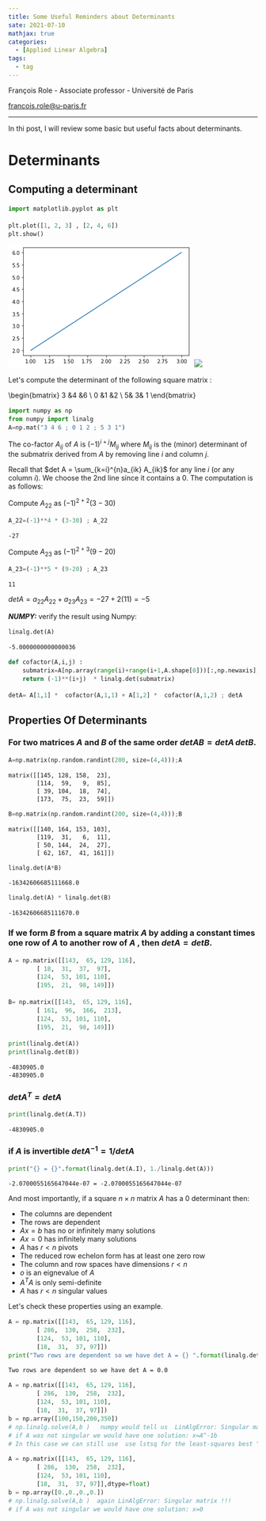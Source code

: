 ```yaml
---
title: Some Useful Reminders about Determinants
sate: 2021-07-10
mathjax: true
categories:
  - [Applied Linear Algebra]
tags:
  - tag
---
```

François Role - Associate professor - Université de Paris

<francois.role@u-paris.fr>


---

In thi post, I will review some basic but useful facts about determinants.


# Determinants 

## Computing a determinant



```python
import matplotlib.pyplot as plt

plt.plot([1, 2, 3] , [2, 4, 6])
plt.show()
```


<img src="/assets/images/07-10-21-determinants_files/07-10-21-determinants_4_0.png">


<img src="/assets/images/shapley.png">


Let's compute the determinant of the following square matrix :

\begin{bmatrix}
3 &4 &6 \\
0 &1 &2 \\
5& 3& 1 
\end{bmatrix}




```python
import numpy as np
from numpy import linalg
A=np.mat("3 4 6 ; 0 1 2 ; 5 3 1")
```

The co-factor $A_{ij}$ of $A$ is $(-1)^{i+j}M_{ij}$ where $M_{ij}$ is the (minor) determinant of the submatrix derived from $A$ by removing line $i$ and column $j$.

Recall that $det A = \sum_{k=i}^{n}a_{ik} A_{ik}$ for any line $i$ (or any column $i$). We choose the 2nd line since it contains a $0$. The computation is as follows:

Compute $A_{22}$ as $(-1)^{2+2}(3-30)$


```python
A_22=(-1)**4 * (3-30) ; A_22
```




    -27



Compute $A_{23}$ as $(-1)^{2+3}(9-20)$


```python
A_23=(-1)**5 * (9-20) ; A_23
```




    11



$det A= a_{22}A_{22}  + a_{23}A_{23} = -27 + 2(11) =-5$

***NUMPY:*** verify the result using Numpy:


```python
linalg.det(A)
```




    -5.0000000000000036




```python
def cofactor(A,i,j) :
    submatrix=A[np.array(range(i)+range(i+1,A.shape[0]))[:,np.newaxis], range(j)+range(j+1,A.shape[1]) ]
    return (-1)**(i+j)  * linalg.det(submatrix)
    
detA= A[1,1] *  cofactor(A,1,1) + A[1,2] *  cofactor(A,1,2) ; detA


```

## Properties Of Determinants

### For two matrices $A$ and $B$ of the same order $det AB = det A \, det B$.


```python
A=np.matrix(np.random.randint(200, size=(4,4)));A
```




    matrix([[145, 128, 158,  23],
            [114,  59,   9,  85],
            [ 39, 104,  18,  74],
            [173,  75,  23,  59]])




```python
B=np.matrix(np.random.randint(200, size=(4,4)));B
```




    matrix([[140, 164, 153, 103],
            [119,  31,   6,  11],
            [ 50, 144,  24,  27],
            [ 62, 167,  41, 161]])




```python
linalg.det(A*B)
```




    -16342606685111668.0




```python
linalg.det(A) * linalg.det(B) 
```




    -16342606685111670.0



### If we form $B$ from a square matrix $A$ by adding a constant times one row of $A$ to another row of $A$ , then $det A =det B$.


```python
A = np.matrix([[143,  65, 129, 116],
        [ 18,  31,  37,  97],
        [124,  53, 101, 110],
        [195,  21,  98, 149]])

B= np.matrix([[143,  65, 129, 116],
        [ 161,  96,  166,  213],
        [124,  53, 101, 110],
        [195,  21,  98, 149]])

print(linalg.det(A))
print(linalg.det(B))

```

    -4830905.0
    -4830905.0


### $det A^T= det A$


```python
print(linalg.det(A.T))
```

    -4830905.0


### if $A$ is invertible $det A^{-1}= 1 /det A$


```python
print("{} = {}".format(linalg.det(A.I), 1./linalg.det(A)))
```

    -2.0700055165647044e-07 = -2.0700055165647044e-07


And most importantly, if a square $n \times n$ matrix $A$ has a $0$ determinant then:
- The columns are dependent
- The rows are dependent
- $Ax=b$ has no or infinitely many solutions
- $Ax=0$ has infinitely many solutions
- $A$ has $r<n$ pivots
- The reduced row echelon form has at least one zero row
- The column and row spaces have dimensions $r<n$
- $o$ is an eignevalue of $A$
- $A^TA$ is only semi-definite
- $A$ has $r<n$ singular values

Let's check these properties using an example.


```python
A = np.matrix([[143,  65, 129, 116],
        [ 286,  130,  258,  232],
        [124,  53, 101, 110],
        [18,  31,  37, 97]])
print("Two rows are dependent so we have det A = {} ".format(linalg.det(A)))
```

    Two rows are dependent so we have det A = 0.0 



```python
A = np.matrix([[143,  65, 129, 116],
        [ 286,  130,  258,  232],
        [124,  53, 101, 110],
        [18,  31,  37, 97]])
b = np.array([100,150,200,350])
# np.linalg.solve(A,b )   numpy would tell us  LinAlgError: Singular matrix !!!
# if A was not singular we would have one solution: x=A^-1b
# In this case we can still use  use lstsq for the least-squares best “solution”.
```


```python
A = np.matrix([[143,  65, 129, 116],
        [ 286,  130,  258,  232],
        [124,  53, 101, 110],
        [18,  31,  37, 97]],dtype=float)
b = np.array([0.,0.,0.,0.])
# np.linalg.solve(A,b )  again LinAlgError: Singular matrix !!!
# if A was not singular we would have one solution: x=0
```
